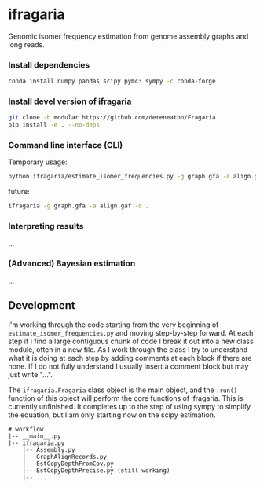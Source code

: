 

# ifragaria
Genomic isomer frequency estimation from genome assembly graphs and long reads.


### Install dependencies
```bash
conda install numpy pandas scipy pymc3 sympy -c conda-forge
```

### Install devel version of ifragaria
```bash
git clone -b modular https://github.com/dereneaton/Fragaria
pip install -e . --no-deps
```

### Command line interface (CLI)

Temporary usage:
```bash
python ifragaria/estimate_isomer_frequencies.py -g graph.gfa -a align.gaf -o .
```

future: 
```bash
ifragaria -g graph.gfa -a align.gaf -o .
```

### Interpreting results
...


### (Advanced) Bayesian estimation
...


## Development

I'm working through the code starting from the very beginning of `estimate_isomer_frequencies.py` and moving step-by-step forward. At each step
if I find a large contiguous chunk of code I break it out into a new class
module, often in a new file. As I work through the class I try to understand
what it is doing at each step by adding comments at each block if there are 
none. If I do not fully understand I usually insert a comment block but may 
just write "...". 


The `ifragaria.Fragaria` class object is the main object, and the `.run()` 
function of this object will perform the core functions of ifragaria. This 
is currently unfinished. It completes up to the step of using sympy to 
simplify the equation, but I am only starting now on the scipy estimation.


```
# workflow
|-- __main__.py
|-- ifragaria.py
    |-- Assembly.py
    |-- GraphAlignRecords.py
    |-- EstCopyDepthFromCov.py
    |-- EstCopyDepthPrecise.py (still working)
    |-- ...